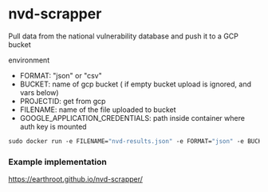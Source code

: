 # nvd-scrapper
Pull data from the national vulnerability database and push it to a GCP bucket

environment
- FORMAT: "json" or "csv"
- BUCKET: name of gcp bucket ( if empty bucket upload is ignored, and vars below)
- PROJECTID: get from gcp
- FILENAME: name of the file uploaded to bucket
- GOOGLE_APPLICATION_CREDENTIALS: path inside container where auth key is mounted

```dockerfile
sudo docker run -e FILENAME="nvd-results.json" -e FORMAT="json" -e BUCKET={bucket-name} -e PROJECTID={project-id} -e GOOGLE_APPLICATION_CREDENTIALS=/google/key.json -v $(pwd):/google/ --rm nvd-scrapper
```

### Example implementation
https://earthroot.github.io/nvd-scrapper/